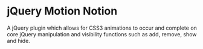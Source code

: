jQuery Motion Notion
===================

A jQuery plugin which allows for CSS3 animations to occur and complete on core jQuery manipulation and visibility functions such as add, remove, show and hide.